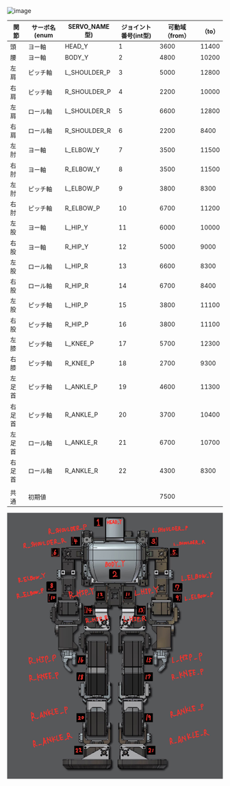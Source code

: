 <img width="1500" height="500" alt="image" src="https://github.com/user-attachments/assets/7dabcb2f-586e-4eab-a97b-c42caa8742de" />


| 関節   | サーボ名(enum | SERVO_NAME型) | ジョイント番号(int型) | 可動域（from） | （to） | 
| ------ | ------------- | ------------- | --------------------- | -------------- | ------ | 
| 頭     | ヨー軸        | HEAD_Y        | 1                     | 3600           | 11400  | 
| 腰     | ヨー軸        | BODY_Y        | 2                     | 4800           | 10200  | 
| 左肩   | ピッチ軸      | L_SHOULDER_P  | 3                     | 5000           | 12800  | 
| 右肩   | ピッチ軸      | R_SHOULDER_P  | 4                     | 2200           | 10000  | 
| 左肩   | ロール軸      | L_SHOULDER_R  | 5                     | 6600           | 12800  | 
| 右肩   | ロール軸      | R_SHOULDER_R  | 6                     | 2200           | 8400   | 
| 左肘   | ヨー軸        | L_ELBOW_Y     | 7                     | 3500           | 11500  | 
| 右肘   | ヨー軸        | R_ELBOW_Y     | 8                     | 3500           | 11500  | 
| 左肘   | ピッチ軸      | L_ELBOW_P     | 9                     | 3800           | 8300   | 
| 右肘   | ピッチ軸      | R_ELBOW_P     | 10                    | 6700           | 11200  | 
| 左股   | ヨー軸        | L_HIP_Y       | 11                    | 6000           | 10000  | 
| 右股   | ヨー軸        | R_HIP_Y       | 12                    | 5000           | 9000   | 
| 左股   | ロール軸      | L_HIP_R       | 13                    | 6600           | 8300   | 
| 右股   | ロール軸      | R_HIP_R       | 14                    | 6700           | 8400   | 
| 左股   | ピッチ軸      | L_HIP_P       | 15                    | 3800           | 11100  | 
| 右股   | ピッチ軸      | R_HIP_P       | 16                    | 3800           | 11100  | 
| 左膝   | ピッチ軸      | L_KNEE_P      | 17                    | 5700           | 12300  | 
| 右膝   | ピッチ軸      | R_KNEE_P      | 18                    | 2700           | 9300   | 
| 左足首 | ピッチ軸      | L_ANKLE_P     | 19                    | 4600           | 11300  | 
| 右足首 | ピッチ軸      | R_ANKLE_P     | 20                    | 3700           | 10400  | 
| 左足首 | ロール軸      | L_ANKLE_R     | 21                    | 6700           | 10700  | 
| 右足首 | ロール軸      | R_ANKLE_R     | 22                    | 4300           | 8300   | 
|        |||||
| 共通|初期値|||7500|


![image](images/KHR_joint_id.png)
